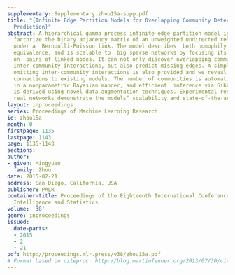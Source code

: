 ```yaml
---
supplementary: Supplementary:zhou15a-supp.pdf
title: "{Infinite Edge Partition Models for Overlapping Community Detection and Link
  Prediction}"
abstract: A hierarchical gamma process infinite edge partition model is proposed to
  factorize the binary adjacency matrix of an unweighted undirected relational network
  under a  Bernoulli-Poisson link. The model describes  both homophily and stochastic
  equivalence, and is scalable to  big sparse networks by focusing its computation
  on  pairs of linked nodes. It can not only discover overlapping communities and
  inter-community interactions, but also predict missing edges. A simplified version
  omitting inter-community interactions is also provided and we reveal its  interesting
  connections to existing models. The number of communities is automatically inferred
  in a nonparametric Bayesian manner, and efficient  inference via Gibbs sampling
  is derived using novel data augmentation techniques. Experimental results on four
  real networks demonstrate the models’ scalability and state-of-the-art performance.
layout: inproceedings
series: Proceedings of Machine Learning Research
id: zhou15a
month: 0
firstpage: 1135
lastpage: 1143
page: 1135-1143
sections: 
author:
- given: Mingyuan
  family: Zhou
date: 2015-02-21
address: San Diego, California, USA
publisher: PMLR
container-title: Proceedings of the Eighteenth International Conference on Artificial
  Intelligence and Statistics
volume: '38'
genre: inproceedings
issued:
  date-parts:
  - 2015
  - 2
  - 21
pdf: http://proceedings.mlr.press/v38/zhou15a.pdf
# Format based on citeproc: http://blog.martinfenner.org/2013/07/30/citeproc-yaml-for-bibliographies/
---
```

